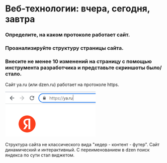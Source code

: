 # Веб-технологии: вчера, сегодня, завтра

### Определите, на каком протоколе работает сайт.
### Проанализируйте структуру страницы сайта.
### Внесите не менее 10 изменений на страницу с помощью инструмента разработчика и представьте скриншоты было/стало.

Сайт ya.ru (или dzen.ru) работает на протоколе https.

![https](https.png)

Структура сайта не классического вида "хедер - контент - футер". Сайт динамический и интерактивный. С переименованием в dzen поиск яндекса по сути стал виджетом.
